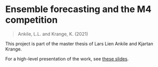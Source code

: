 # Ensemble forecasting and the M4 competition

> Ankile, L.L. and Krange, K. (2021)

This project is part of the master thesis of Lars Lien Ankile and Kjartan Krange.

For a high-level presentation of the work, see [these slides](https://docs.google.com/presentation/d/1sJpK4zun5GH7JI2lALA8tBYq5faYCxn3QWFtG1LbAyk/edit?usp=sharing).
